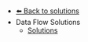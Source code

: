 - [⬅️ Back to solutions](../README.md)
- Data Flow   Solutions
  - [Solutions](./Solutions.md "Solutions")
